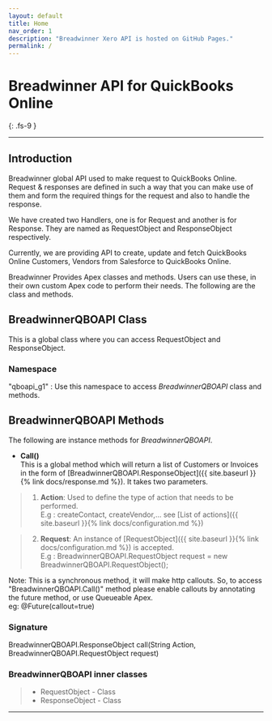 ```yaml
---
layout: default
title: Home
nav_order: 1
description: "Breadwinner Xero API is hosted on GitHub Pages."
permalink: /
---
```


# Breadwinner API for QuickBooks Online
{: .fs-9 }


---

## Introduction
Breadwinner global API used to make request to QuickBooks Online. Request & responses are defined in such a way that you can make use of them and form the required things for the request and also to handle the response.

We have created two Handlers, one is for Request and another is for Response. They are named as RequestObject and ResponseObject respectively.

Currently, we are providing API to create, update and fetch QuickBooks Online Customers, Vendors from Salesforce to QuickBooks Online.

Breadwinner Provides Apex classes and methods. Users can use these, in their own custom Apex code to perform their needs. The following are the class and methods.

## BreadwinnerQBOAPI Class 
This is a global class where you can access RequestObject and ResponseObject.

### Namespace
"qboapi_g1" : Use this namespace to access <i>BreadwinnerQBOAPI</i> class and methods. 

## BreadwinnerQBOAPI Methods
The following are instance methods for <i>BreadwinnerQBOAPI</i>.
- <b>Call()</b><br/>
This is a global method which will return a list of Customers or Invoices in the form of [BreadwinnerQBOAPI.ResponseObject]({{ site.baseurl }}{% link docs/response.md %}). It takes two parameters.

> 1. <b>Action</b>: Used to define the type of action that needs to be performed.<br/>
E.g : createContact, createVendor,… see [List of actions]({{ site.baseurl }}{% link docs/configuration.md %})

>  2. <b>Request</b>: An instance of [RequestObject]({{ site.baseurl }}{% link docs/configuration.md %}) is accepted.<br/>
E.g :  BreadwinnerQBOAPI.RequestObject request = new BreadwinnerQBOAPI.RequestObject();

Note: This is a synchronous method, it will make http callouts. So, to access "BreadwinnerQBOAPI.Call()" method please enable callouts by annotating the future method, or use Queueable Apex.<br/>
eg: @Future(callout=true) 
### Signature
BreadwinnerQBOAPI.ResponseObject call(String Action, BreadwinnerQBOAPI.RequestObject request)

### BreadwinnerQBOAPI inner classes

> - RequestObject - Class
> - ResponseObject - Class





---
